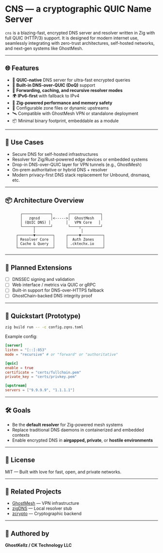 # CNS — a cryptographic QUIC Name Server

`cns` is a blazing-fast, encrypted DNS server and resolver written in Zig with full QUIC (HTTP/3) support. It is designed for modern internet use, seamlessly integrating with zero-trust architectures, self-hosted networks, and next-gen systems like GhostMesh.

---

## 🌐 Features

* 🚀 **QUIC-native** DNS server for ultra-fast encrypted queries
* 🔐 **Built-in DNS-over-QUIC (DoQ)** support
* 🔁 **Forwarding, caching, and recursive resolver modes**
* 🌍 **IPv6-first** with fallback to IPv4
* 🧱 **Zig-powered performance and memory safety**
* 🔧 Configurable zone files or dynamic upstreams
* 🛰️ Compatible with GhostMesh VPN or standalone deployment
* 📦 Minimal binary footprint, embeddable as a module

---

## 🔧 Use Cases

* Secure DNS for self-hosted infrastructures
* Resolver for Zig/Rust-powered edge devices or embedded systems
* Drop-in DNS-over-QUIC layer for VPN tunnels (e.g., GhostMesh)
* On-prem authoritative or hybrid DNS + resolver
* Modern privacy-first DNS stack replacement for Unbound, dnsmasq, etc.

---

## 📦 Architecture Overview

```
       ┌─────────────┐       ┌──────────────┐
       │   zqnsd     │<----->│  GhostMesh   │
       │ (QUIC DNS) │       │   VPN Core   │
       └─────┬───────┘       └────┬─────────┘
             │                     │
     ┌───────▼────────┐     ┌─────▼──────────┐
     │ Resolver Core  │     │  Auth Zones    │
     │ Cache & Query  │     │ .cktechx.io    │
     └────────────────┘     └────────────────┘
```

---

## 🚧 Planned Extensions

* [ ] DNSSEC signing and validation
* [ ] Web interface / metrics via QUIC or gRPC
* [ ] Built-in support for DNS-over-HTTPS fallback
* [ ] GhostChain-backed DNS integrity proof

---

## 🚀 Quickstart (Prototype)

```sh
zig build run -- -c config.zqns.toml
```

Example config:

```toml
[server]
listen = "[::]:853"
mode = "recursive" # or "forward" or "authoritative"

[quic]
enable = true
certificate = "certs/fullchain.pem"
private_key = "certs/privkey.pem"

[upstream]
servers = ["9.9.9.9", "1.1.1.1"]
```

---

## 🛠 Goals

* Be the **default resolver** for Zig-powered mesh systems
* Replace traditional DNS daemons in containerized and embedded contexts
* Enable encrypted DNS in **airgapped, private**, or **hostile environments**

---

## 📜 License

MIT — Built with love for fast, open, and private networks.

---

## 🔗 Related Projects

* [GhostMesh](https://github.com/GhostKellz/ghostmesh) — VPN infrastructure
* [zigDNS](https://github.com/GhostKellz/zigDNS) — Local resolver stub
* [zcrypto](https://github.com/GhostKellz/zcrypto) — Cryptographic backend

---

## 👻 Authored by

**GhostKellz / CK Technology LLC**

